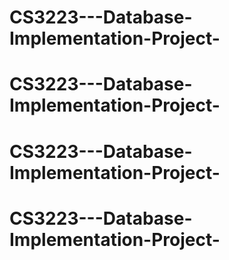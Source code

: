 # CS3223---Database-Implementation-Project-
# CS3223---Database-Implementation-Project-
# CS3223---Database-Implementation-Project-
# CS3223---Database-Implementation-Project-
